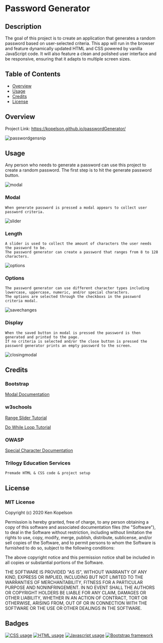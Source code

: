# Password Generator

## Description
The goal of this project is to create an application that generates a random password based on user-selected criteria. This app will run in the browser and feature dynamically updated HTML and CSS powered by vanilla JavaScript code. It will also feature a clean and polished user interface and be responsive, ensuring that it adapts to multiple screen sizes.

## Table of Contents 

* [Overview](#overview)
* [Usage](#usage)
* [Credits](#credits)
* [License](#license)

## Overview

Project Link: https://kopelson.github.io/passwordGenerator/

![passwordgensnip](https://user-images.githubusercontent.com/57735283/93399898-5cabb980-f833-11ea-8ca5-c36682537077.PNG)


## Usage
Any person who needs to generate a password can use this project to create a random password. The first step is to hit the generate password button.

![modal](https://user-images.githubusercontent.com/57735283/93400875-b4e3bb00-f835-11ea-959a-fc956d6a0df2.gif)

### Modal
    When generate password is pressed a modal appears to collect user password criteria.
    
![slider](https://user-images.githubusercontent.com/57735283/93401053-202d8d00-f836-11ea-986a-6a489304b392.gif)
    
### Length
    A slider is used to collect the amount of characters the user needs the password to be. 
    The password generator can create a password that ranges from 8 to 128 characters.
    
![options](https://user-images.githubusercontent.com/57735283/93401188-7d294300-f836-11ea-9f9c-de0c808fb038.gif)
    
### Options
    The password generator can use different character types including lowercase, uppercase, numeric, and/or special characters. 
    The options are selected through the checkboxs in the password criteria modal.
    
![savechanges](https://user-images.githubusercontent.com/57735283/93403704-270bce00-f83d-11ea-9ed4-739ba1c45f88.gif)

### Display
    When the saved button in modal is pressed the password is then generated and printed to the page. 
    If no criteria is selected and/or the close button is pressed the password generator prints an empty password to the screen.
    
![closingmodal](https://user-images.githubusercontent.com/57735283/93403958-cc26a680-f83d-11ea-85bb-4cc4cb051a4a.gif)

## Credits

### Bootstrap     
<a href="https://getbootstrap.com/docs/4.5/components/modal/#examples">Modal Documentation</a>

### w3schools
<a href="https://www.w3schools.com/howto/howto_js_rangeslider.asp">Range Slider Tutorial</a>

<a href="https://www.w3schools.com/JSREF/jsref_dowhile.asp">Do While Loop Tutorial</a>

### OWASP
<a href="https://owasp.org/www-community/password-special-characters">Special Character Documentation</a>

### Trilogy Education Services
    Premade HTML & CSS code & project setup

## License

### MIT License

Copyright (c) 2020 Ken Kopelson

Permission is hereby granted, free of charge, to any person obtaining a copy
of this software and associated documentation files (the "Software"), to deal
in the Software without restriction, including without limitation the rights
to use, copy, modify, merge, publish, distribute, sublicense, and/or sell
copies of the Software, and to permit persons to whom the Software is
furnished to do so, subject to the following conditions:

The above copyright notice and this permission notice shall be included in all
copies or substantial portions of the Software.

THE SOFTWARE IS PROVIDED "AS IS", WITHOUT WARRANTY OF ANY KIND, EXPRESS OR
IMPLIED, INCLUDING BUT NOT LIMITED TO THE WARRANTIES OF MERCHANTABILITY,
FITNESS FOR A PARTICULAR PURPOSE AND NONINFRINGEMENT. IN NO EVENT SHALL THE
AUTHORS OR COPYRIGHT HOLDERS BE LIABLE FOR ANY CLAIM, DAMAGES OR OTHER
LIABILITY, WHETHER IN AN ACTION OF CONTRACT, TORT OR OTHERWISE, ARISING FROM,
OUT OF OR IN CONNECTION WITH THE SOFTWARE OR THE USE OR OTHER DEALINGS IN THE
SOFTWARE.

## Badges
<a href="https://img.shields.io/badge/CSS-19.6%25-purple"><img alt="CSS usage" src="https://img.shields.io/badge/CSS-19.6%25-purple"></a> <a href="https://img.shields.io/badge/HTML-26.6%25-red"><img alt="HTML usage" src="https://img.shields.io/badge/HTML-26.6%25-red"></a> <a href="https://img.shields.io/badge/JavaScript-53.8%25-yellow"><img alt="Javascript usage" src="https://img.shields.io/badge/JavaScript-53.8%25-yellow"></a> <a href="https://img.shields.io/badge/Frameworks-Bootstrap-blue"><img alt="Bootstrap framework" src="https://img.shields.io/badge/Frameworks-Bootstrap-blue"></a>
